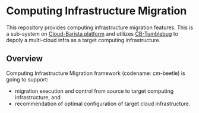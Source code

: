 # Computing Infrastructure Migration

This repository provides computing infrastructure migration features.
This is a sub-system on [Cloud-Barista platform](https://github.com/cloud-barista/docs)
and utilizes [CB-Tumblebug](https://github.com/cloud-barista/cb-tumblebug)
to depoly a multi-cloud infra as a target computing infrastructure.

## Overview

Computing Infrastructure Migration framework (codename: cm-beetle) is going to support:
- migration execution and control from source to target computing infrastructure, and
- recommendation of optimal configuration of target cloud infrastructure.
